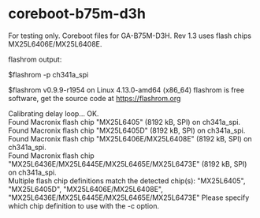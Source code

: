 # coreboot-b75m-d3h
For testing only. Coreboot files for GA-B75M-D3H.
Rev 1.3 uses flash chips MX25L6406E/MX25L6408E.

flashrom output:

$flashrom -p ch341a_spi

$flashrom v0.9.9-r1954 on Linux 4.13.0-amd64 (x86_64)
flashrom is free software, get the source code at https://flashrom.org

Calibrating delay loop... OK.      
Found Macronix flash chip "MX25L6405" (8192 kB, SPI) on ch341a_spi.      
Found Macronix flash chip "MX25L6405D" (8192 kB, SPI) on ch341a_spi.      
Found Macronix flash chip "MX25L6406E/MX25L6408E" (8192 kB, SPI) on ch341a_spi.      
Found Macronix flash chip "MX25L6436E/MX25L6445E/MX25L6465E/MX25L6473E" (8192 kB, SPI) on ch341a_spi.      
Multiple flash chip definitions match the detected chip(s): "MX25L6405", "MX25L6405D", "MX25L6406E/MX25L6408E", "MX25L6436E/MX25L6445E/MX25L6465E/MX25L6473E"
Please specify which chip definition to use with the -c <chipname> option.
